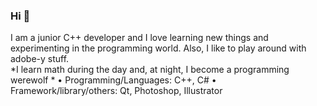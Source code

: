 ### Hi 👋

I am a junior C++ developer and I love learning new things and experimenting in the programming world.
Also, I like to play around with adobe-y stuff. <br>
*I learn math during the day and, at night, I become a programming werewolf  *
•	Programming/Languages: C++, C#
•	Framework/library/others:  Qt, Photoshop, Illustrator



